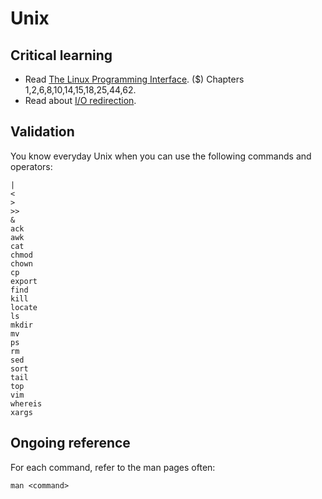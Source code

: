 Unix
====

Critical learning
-----------------

* Read [The Linux Programming Interface](http://amzn.to/the-linux-programming-interface). ($) Chapters 1,2,6,8,10,14,15,18,25,44,62.
* Read about [I/O redirection](http://en.wikipedia.org/wiki/Redirection_%28computing%29).

Validation
----------

You know everyday Unix when you can use the following commands and operators:

    |
    <
    >
    >>
    &
    ack
    awk
    cat
    chmod
    chown
    cp
    export
    find
    kill
    locate
    ls
    mkdir
    mv
    ps
    rm
    sed
    sort
    tail
    top
    vim
    whereis
    xargs

Ongoing reference
-----------------

For each command, refer to the man pages often:

    man <command>

